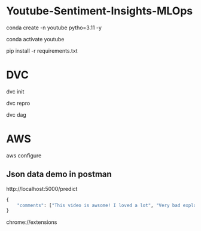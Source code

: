# Youtube-Sentiment-Insights-MLOps
conda create -n youtube pytho=3.11 -y 

conda activate youtube 

pip install -r requirements.txt 


# DVC 

dvc init 

dvc repro 

dvc dag 


# AWS 

aws configure 

## Json data demo in postman

http://localhost:5000/predict

```python
{
    "comments": ["This video is awsome! I loved a lot", "Very bad explanation. poor video"]
}
```



chrome://extensions
